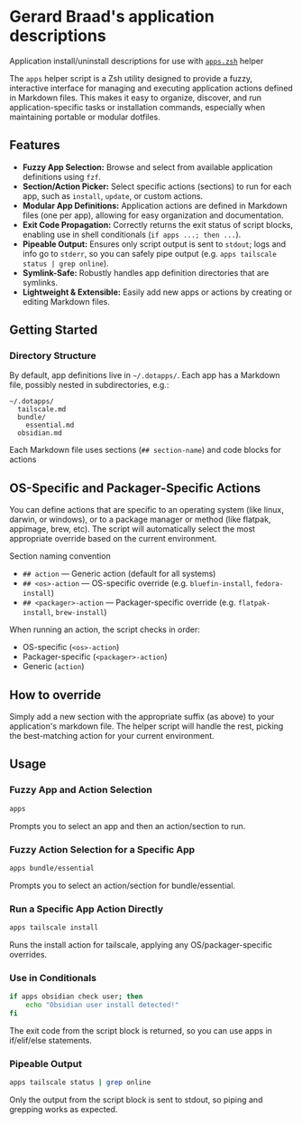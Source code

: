 Gerard Braad's application descriptions
=======================================

Application install/uninstall descriptions for use with [`apps.zsh`](https://github.com/gbraad-dotfiles/upstream/blob/main/zsh/.zshrc.d/apps.zsh) helper

The `apps` helper script is a Zsh utility designed to provide a fuzzy, interactive interface for managing and executing application actions defined in Markdown files. This makes it easy to organize, discover, and run application-specific tasks or installation commands, especially when maintaining portable or modular dotfiles.

## Features

  - **Fuzzy App Selection:** Browse and select from available application definitions using `fzf`.
  - **Section/Action Picker:** Select specific actions (sections) to run for each app, such as `install`, `update`, or custom actions.
  - **Modular App Definitions:** Application actions are defined in Markdown files (one per app), allowing for easy organization and documentation.
  - **Exit Code Propagation:** Correctly returns the exit status of script blocks, enabling use in shell conditionals (`if apps ...; then ...`).
  - **Pipeable Output:** Ensures only script output is sent to `stdout`; logs and info go to `stderr`, so you can safely pipe output (e.g. `apps tailscale status | grep online`).
  - **Symlink-Safe:** Robustly handles app definition directories that are symlinks.
  - **Lightweight & Extensible:** Easily add new apps or actions by creating or editing Markdown files.


## Getting Started

### Directory Structure

By default, app definitions live in `~/.dotapps/`. Each app has a Markdown file, possibly nested in subdirectories, e.g.:

```
~/.dotapps/
  tailscale.md
  bundle/
    essential.md
  obsidian.md
```

Each Markdown file uses sections (`## section-name`) and code blocks for actions


## OS-Specific and Packager-Specific Actions
You can define actions that are specific to an operating system (like linux, darwin, or windows), or to a package manager or method (like flatpak, appimage, brew, etc). The script will automatically select the most appropriate override based on the current environment.

Section naming convention
  - `## action` — Generic action (default for all systems)
  - `## <os>-action` — OS-specific override (e.g. `bluefin-install`, `fedora-install`)
  - `## <packager>-action` — Packager-specific override (e.g. `flatpak-install`, `brew-install`)

When running an action, the script checks in order:

  -  OS-specific (`<os>-action`)
  - Packager-specific (`<packager>-action`)
  - Generic (`action`)

## How to override
Simply add a new section with the appropriate suffix (as above) to your application's markdown file. The helper script will handle the rest, picking the best-matching action for your current environment.


## Usage

### Fuzzy App and Action Selection
```sh
apps
```

Prompts you to select an app and then an action/section to run.

### Fuzzy Action Selection for a Specific App
```sh
apps bundle/essential
```

Prompts you to select an action/section for bundle/essential.

### Run a Specific App Action Directly
```sh
apps tailscale install
```

Runs the install action for tailscale, applying any OS/packager-specific overrides.

### Use in Conditionals
```sh
if apps obsidian check user; then
    echo "Obsidian user install detected!"
fi
```

The exit code from the script block is returned, so you can use apps in if/elif/else statements.

### Pipeable Output
```sh
apps tailscale status | grep online
```

Only the output from the script block is sent to stdout, so piping and grepping works as expected.

